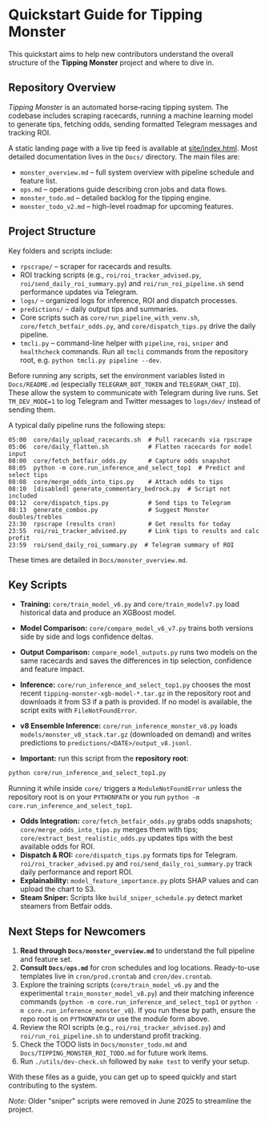 # Quickstart Guide for Tipping Monster

This quickstart aims to help new contributors understand the overall structure of the **Tipping Monster** project and where to dive in.

## Repository Overview

*Tipping Monster* is an automated horse‑racing tipping system. The codebase includes scraping racecards, running a machine learning model to generate tips, fetching odds, sending formatted Telegram messages and tracking ROI.

A static landing page with a live tip feed is available at [site/index.html](../site/index.html).
Most detailed documentation lives in the `Docs/` directory. The main files are:

- `monster_overview.md` – full system overview with pipeline schedule and feature list.
- `ops.md` – operations guide describing cron jobs and data flows.
- `monster_todo.md` – detailed backlog for the tipping engine.
- `monster_todo_v2.md` – high-level roadmap for upcoming features.

## Project Structure

Key folders and scripts include:

- `rpscrape/` – scraper for racecards and results.
- ROI tracking scripts (e.g., `roi/roi_tracker_advised.py`, `roi/send_daily_roi_summary.py`) and `roi/run_roi_pipeline.sh` send performance updates via Telegram.
- `logs/` – organized logs for inference, ROI and dispatch processes.
- `predictions/` – daily output tips and summaries.
- Core scripts such as `core/run_pipeline_with_venv.sh`, `core/fetch_betfair_odds.py`, and `core/dispatch_tips.py` drive the daily pipeline.
 - `tmcli.py` – command-line helper with `pipeline`, `roi`, `sniper` and `healthcheck` commands. Run all `tmcli` commands from the repository root, e.g. `python tmcli.py pipeline --dev`.

Before running any scripts, set the environment variables listed in `Docs/README.md` (especially `TELEGRAM_BOT_TOKEN` and `TELEGRAM_CHAT_ID`). These allow the system to communicate with Telegram during live runs. Set `TM_DEV_MODE=1` to log Telegram and Twitter messages to `logs/dev/` instead of sending them.

A typical daily pipeline runs the following steps:

```
05:00  core/daily_upload_racecards.sh  # Pull racecards via rpscrape
05:06  core/daily_flatten.sh           # Flatten racecards for model input
08:00  core/fetch_betfair_odds.py      # Capture odds snapshot
08:05  python -m core.run_inference_and_select_top1  # Predict and select tips
08:08  core/merge_odds_into_tips.py    # Attach odds to tips
08:10  [disabled] generate_commentary_bedrock.py  # Script not included
08:12  core/dispatch_tips.py           # Send tips to Telegram
08:13  generate_combos.py              # Suggest Monster doubles/trebles
23:30  rpscrape (results cron)         # Get results for today
23:55  roi/roi_tracker_advised.py      # Link tips to results and calc profit
23:59  roi/send_daily_roi_summary.py  # Telegram summary of ROI
```
These times are detailed in `Docs/monster_overview.md`.

## Key Scripts

- **Training:** `core/train_model_v6.py` and `core/train_modelv7.py` load historical data and produce an XGBoost model.
- **Model Comparison:** `core/compare_model_v6_v7.py` trains both versions side by side and logs confidence deltas.
- **Output Comparison:** `compare_model_outputs.py` runs two models on the same racecards and saves the differences in tip selection, confidence and feature impact.

- **Inference:** `core/run_inference_and_select_top1.py` chooses the most recent
  `tipping-monster-xgb-model-*.tar.gz` in the repository root and downloads it
  from S3 if a path is provided. If no model is available, the script exits with
  `FileNotFoundError`.
- **v8 Ensemble Inference:** `core/run_inference_monster_v8.py` loads
  `models/monster_v8_stack.tar.gz` (downloaded on demand) and writes
  predictions to `predictions/<DATE>/output_v8.jsonl`.
- **Important:** run this script from the **repository root**:

```bash
python core/run_inference_and_select_top1.py
```
Running it while inside `core/` triggers a `ModuleNotFoundError` unless the repository root is on your `PYTHONPATH` or you run `python -m core.run_inference_and_select_top1`.
- **Odds Integration:** `core/fetch_betfair_odds.py` grabs odds snapshots; `core/merge_odds_into_tips.py` merges them with tips; `core/extract_best_realistic_odds.py` updates tips with the best available odds for ROI.
- **Dispatch & ROI:** `core/dispatch_tips.py` formats tips for Telegram. `roi/roi_tracker_advised.py` and `roi/send_daily_roi_summary.py` track daily performance and report ROI.
- **Explainability:** `model_feature_importance.py` plots SHAP values and can upload the chart to S3.
- **Steam Sniper:** Scripts like `build_sniper_schedule.py` detect market steamers from Betfair odds.

## Next Steps for Newcomers

1. **Read through `Docs/monster_overview.md`** to understand the full pipeline and feature set.
2. **Consult `Docs/ops.md`** for cron schedules and log locations. Ready-to-use
   templates live in `cron/prod.crontab` and `cron/dev.crontab`.
3. Explore the training scripts (`core/train_model_v6.py` and the experimental `train_monster_model_v8.py`) and their matching inference commands (`python -m core.run_inference_and_select_top1` or `python -m core.run_inference_monster_v8`). If you run these by path, ensure the repo root is on `PYTHONPATH` or use the module form above.
4. Review the ROI scripts (e.g., `roi/roi_tracker_advised.py`) and `roi/run_roi_pipeline.sh` to understand profit tracking.
5. Check the TODO lists in `Docs/monster_todo.md` and `Docs/TIPPING_MONSTER_ROI_TODO.md` for future work items.
6. Run `./utils/dev-check.sh` followed by `make test` to verify your setup.

With these files as a guide, you can get up to speed quickly and start contributing to the system.

*Note:* Older "sniper" scripts were removed in June 2025 to streamline the project.
